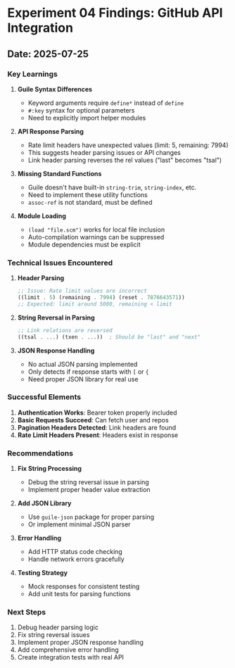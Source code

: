 # Experiment 04 Findings: GitHub API Integration

## Date: 2025-07-25

### Key Learnings

1. **Guile Syntax Differences**
   - Keyword arguments require `define*` instead of `define`
   - `#:key` syntax for optional parameters
   - Need to explicitly import helper modules

2. **API Response Parsing**
   - Rate limit headers have unexpected values (limit: 5, remaining: 7994)
   - This suggests header parsing issues or API changes
   - Link header parsing reverses the rel values ("last" becomes "tsal")

3. **Missing Standard Functions**
   - Guile doesn't have built-in `string-trim`, `string-index`, etc.
   - Need to implement these utility functions
   - `assoc-ref` is not standard, must be defined

4. **Module Loading**
   - `(load "file.scm")` works for local file inclusion
   - Auto-compilation warnings can be suppressed
   - Module dependencies must be explicit

### Technical Issues Encountered

1. **Header Parsing**
   ```scheme
   ;; Issue: Rate limit values are incorrect
   ((limit . 5) (remaining . 7994) (reset . 7876643571))
   ;; Expected: limit around 5000, remaining < limit
   ```

2. **String Reversal in Parsing**
   ```scheme
   ;; Link relations are reversed
   ((tsal . ...) (txen . ...))  ; Should be "last" and "next"
   ```

3. **JSON Response Handling**
   - No actual JSON parsing implemented
   - Only detects if response starts with `[` or `{`
   - Need proper JSON library for real use

### Successful Elements

1. **Authentication Works**: Bearer token properly included
2. **Basic Requests Succeed**: Can fetch user and repos
3. **Pagination Headers Detected**: Link headers are found
4. **Rate Limit Headers Present**: Headers exist in response

### Recommendations

1. **Fix String Processing**
   - Debug the string reversal issue in parsing
   - Implement proper header value extraction

2. **Add JSON Library**
   - Use `guile-json` package for proper parsing
   - Or implement minimal JSON parser

3. **Error Handling**
   - Add HTTP status code checking
   - Handle network errors gracefully

4. **Testing Strategy**
   - Mock responses for consistent testing
   - Add unit tests for parsing functions

### Next Steps

1. Debug header parsing logic
2. Fix string reversal issues
3. Implement proper JSON response handling
4. Add comprehensive error handling
5. Create integration tests with real API